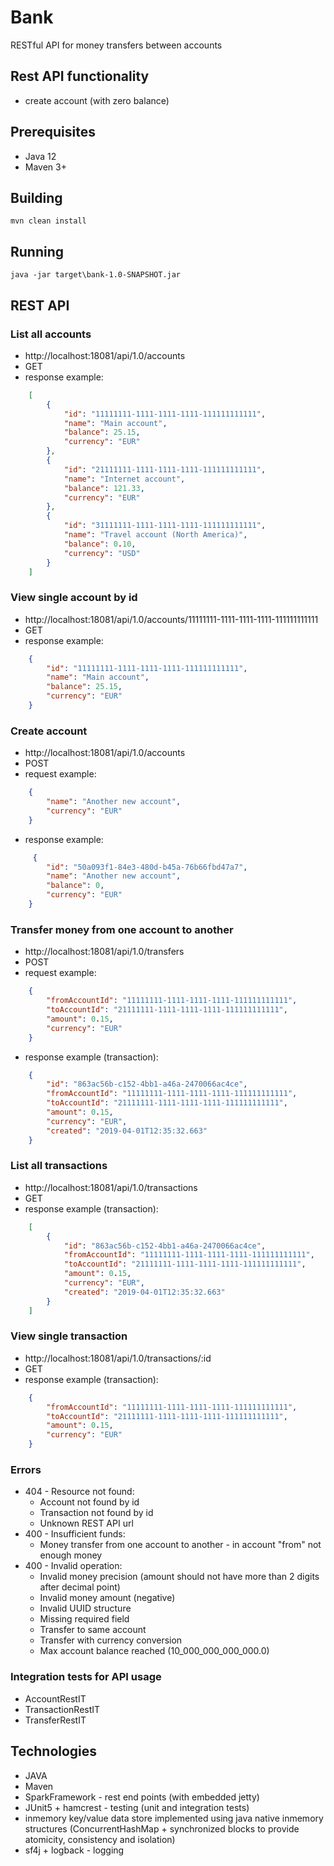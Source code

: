 # Bank

RESTful API for money transfers between accounts

## Rest API functionality
- create account (with zero balance)

## Prerequisites
- Java 12
- Maven 3+

## Building
    mvn clean install

## Running
    java -jar target\bank-1.0-SNAPSHOT.jar
    
## REST API
### List all accounts
- http://localhost:18081/api/1.0/accounts
- GET
- response example:
```json
    [
        {
            "id": "11111111-1111-1111-1111-111111111111",
            "name": "Main account",
            "balance": 25.15,
            "currency": "EUR"
        },
        {
            "id": "21111111-1111-1111-1111-111111111111",
            "name": "Internet account",
            "balance": 121.33,
            "currency": "EUR"
        },
        {
            "id": "31111111-1111-1111-1111-111111111111",
            "name": "Travel account (North America)",
            "balance": 0.10,
            "currency": "USD"
        }
    ]
```        
### View single account by id
- http://localhost:18081/api/1.0/accounts/11111111-1111-1111-1111-111111111111
- GET
- response example:
```json
    {
        "id": "11111111-1111-1111-1111-111111111111",
        "name": "Main account",
        "balance": 25.15,
        "currency": "EUR"
    }
```
### Create account
- http://localhost:18081/api/1.0/accounts
- POST
- request example:
```json
    {
        "name": "Another new account",
        "currency": "EUR"
    }
```
- response example:
```json
     {
        "id": "50a093f1-84e3-480d-b45a-76b66fbd47a7",
        "name": "Another new account",
        "balance": 0,
        "currency": "EUR"
    }
```        
### Transfer money from one account to another
- http://localhost:18081/api/1.0/transfers
- POST
- request example:
```json
    {
        "fromAccountId": "11111111-1111-1111-1111-111111111111",
        "toAccountId": "21111111-1111-1111-1111-111111111111",
        "amount": 0.15,
        "currency": "EUR"
    }
 ```
- response example (transaction):
```json
    {
        "id": "863ac56b-c152-4bb1-a46a-2470066ac4ce",
        "fromAccountId": "11111111-1111-1111-1111-111111111111",
        "toAccountId": "21111111-1111-1111-1111-111111111111",
        "amount": 0.15,
        "currency": "EUR",
        "created": "2019-04-01T12:35:32.663"
    }
``` 
### List all transactions
- http://localhost:18081/api/1.0/transactions
- GET
- response example (transaction):
```json
    [
        {
            "id": "863ac56b-c152-4bb1-a46a-2470066ac4ce",
            "fromAccountId": "11111111-1111-1111-1111-111111111111",
            "toAccountId": "21111111-1111-1111-1111-111111111111",
            "amount": 0.15,
            "currency": "EUR",
            "created": "2019-04-01T12:35:32.663"
        }
    ]
 ``` 
### View single transaction
- http://localhost:18081/api/1.0/transactions/:id
- GET
- response example (transaction):
```json
    {
        "fromAccountId": "11111111-1111-1111-1111-111111111111",
        "toAccountId": "21111111-1111-1111-1111-111111111111",
        "amount": 0.15,
        "currency": "EUR"
    }
``` 
### Errors
- 404 - Resource not found:
    - Account not found by id
    - Transaction not found by id
    - Unknown REST API url
- 400 - Insufficient funds:
    - Money transfer from one account to another - in account "from" not enough money
- 400 - Invalid operation:
    - Invalid money precision (amount should not have more than 2 digits after decimal point)
    - Invalid money amount (negative)
    - Invalid UUID structure
    - Missing required field
    - Transfer to same account
    - Transfer with currency conversion
    - Max account balance reached (10_000_000_000_000.0)  

### Integration tests for API usage
- AccountRestIT
- TransactionRestIT
- TransferRestIT

## Technologies
- JAVA
- Maven
- SparkFramework - rest end points (with embedded jetty)
- JUnit5 + hamcrest - testing (unit and integration tests)
- inmemory key/value data store implemented using java native inmemory structures 
    (ConcurrentHashMap + synchronized blocks to provide atomicity, consistency and isolation)
- sf4j + logback - logging

